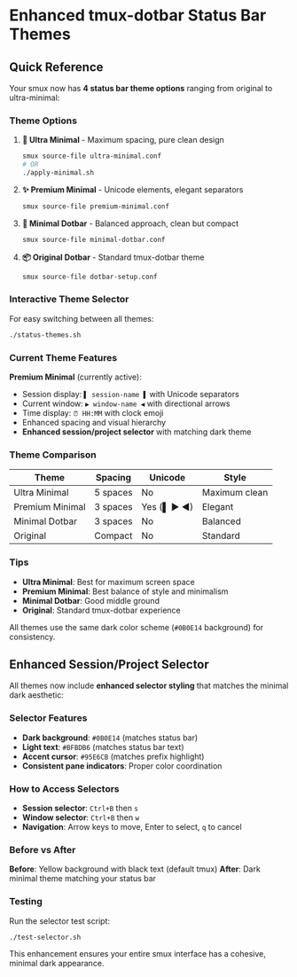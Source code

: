 # Enhanced tmux-dotbar Status Bar Themes

## Quick Reference

Your smux now has **4 status bar theme options** ranging from original to ultra-minimal:

### Theme Options

1. **🌟 Ultra Minimal** - Maximum spacing, pure clean design
   ```bash
   smux source-file ultra-minimal.conf
   # OR
   ./apply-minimal.sh
   ```

2. **✨ Premium Minimal** - Unicode elements, elegant separators
   ```bash
   smux source-file premium-minimal.conf
   ```

3. **🎯 Minimal Dotbar** - Balanced approach, clean but compact
   ```bash
   smux source-file minimal-dotbar.conf
   ```

4. **📦 Original Dotbar** - Standard tmux-dotbar theme
   ```bash
   smux source-file dotbar-setup.conf
   ```

### Interactive Theme Selector

For easy switching between all themes:
```bash
./status-themes.sh
```

### Current Theme Features

**Premium Minimal** (currently active):
- Session display: `▌ session-name ▌` with Unicode separators
- Current window: `▶ window-name ◀` with directional arrows
- Time display: `⏰ HH:MM` with clock emoji
- Enhanced spacing and visual hierarchy
- **Enhanced session/project selector** with matching dark theme

### Theme Comparison

| Theme | Spacing | Unicode | Style |
|-------|---------|---------|-------|
| Ultra Minimal | 5 spaces | No | Maximum clean |
| Premium Minimal | 3 spaces | Yes (▌ ▶ ◀) | Elegant |
| Minimal Dotbar | 3 spaces | No | Balanced |
| Original | Compact | No | Standard |

### Tips

- **Ultra Minimal**: Best for maximum screen space
- **Premium Minimal**: Best balance of style and minimalism
- **Minimal Dotbar**: Good middle ground
- **Original**: Standard tmux-dotbar experience

All themes use the same dark color scheme (`#0B0E14` background) for consistency.

## Enhanced Session/Project Selector

All themes now include **enhanced selector styling** that matches the minimal dark aesthetic:

### Selector Features
- **Dark background**: `#0B0E14` (matches status bar)
- **Light text**: `#BFBDB6` (matches status bar text)
- **Accent cursor**: `#95E6CB` (matches prefix highlight)
- **Consistent pane indicators**: Proper color coordination

### How to Access Selectors
- **Session selector**: `Ctrl+B` then `s`
- **Window selector**: `Ctrl+B` then `w`
- **Navigation**: Arrow keys to move, Enter to select, `q` to cancel

### Before vs After
**Before**: Yellow background with black text (default tmux)
**After**: Dark minimal theme matching your status bar

### Testing
Run the selector test script:
```bash
./test-selector.sh
```

This enhancement ensures your entire smux interface has a cohesive, minimal dark appearance.
